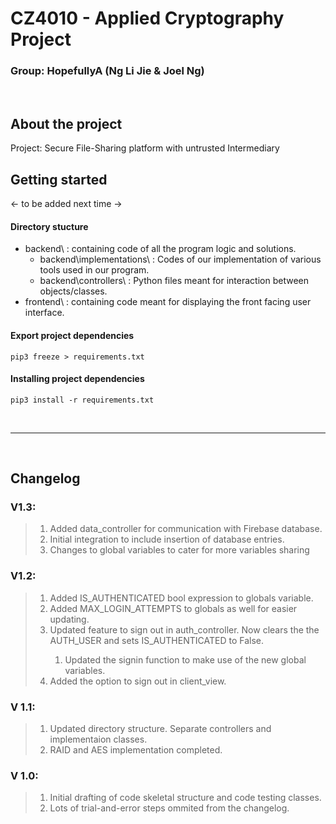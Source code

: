 # CZ4010 - Applied Cryptography Project
### Group: HopefullyA (Ng Li Jie & Joel Ng)

<br/>

## About the project
Project: Secure File-Sharing platform with untrusted Intermediary

## Getting started

<- to be added next time ->

#### Directory stucture
- backend\  : containing code of all the program logic and solutions.
  - backend\implementations\ : Codes of our implementation of various tools used in our program.
  - backend\controllers\  : Python files meant for interaction between objects/classes.
- frontend\ : containing code meant for displaying the front facing user interface.

#### Export project dependencies
```
pip3 freeze > requirements.txt
```
#### Installing project dependencies
```
pip3 install -r requirements.txt
```
<br/>
<hr/>
<br/>

## Changelog
### V1.3:
><ol>
><li>Added data_controller for communication with Firebase database.</li>
><li>Initial integration to include insertion of database entries.</li>
><li>Changes to global variables to cater for more variables sharing</li>
></ol>

### V1.2:
><ol>
><li>Added IS_AUTHENTICATED bool expression to globals variable.</li>
><li>Added MAX_LOGIN_ATTEMPTS to globals as well for easier updating.</li>
><li>Updated feature to sign out in auth_controller. Now clears the the AUTH_USER and sets IS_AUTHENTICATED to False.</li>
><ol>
><li>Updated the signin function to make use of the new global variables.</li>
></ol>
><li>Added the option to sign out in client_view.</li>
></ol>

### V 1.1:
><ol>
><li>Updated directory structure. Separate controllers and implementaion classes.</li>
><li>RAID and AES implementation completed.</li>
></ol>

### V 1.0:
><ol>
><li>Initial drafting of code skeletal structure and code testing classes. </li>
><li>Lots of trial-and-error steps ommited from the changelog.</li>
></ol>